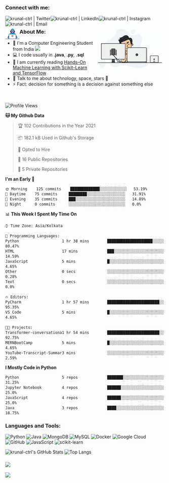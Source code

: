 ### Connect with me:

[<img align="left" alt="krunal-ctrl | Twitter" src="https://img.shields.io/badge/-twitter-black?style=for-the-badge&logo=twitter" />](https://twitter.com/jethva_krunal)
[<img align="left" alt="krunal-ctrl | LinkedIn" src="https://img.shields.io/badge/-linkedin-black?style=for-the-badge&logo=linkedin" />](www.linkedin.com/in/krunal-jethva)
[<img align="left" alt="krunal-ctrl | Instagram" src="https://img.shields.io/badge/-instagram-black?style=for-the-badge&logo=instagram" />](https://instagram.com/krunal_jethva_14)
[<img align="left" alt="krunal-ctrl | Email" src="https://img.shields.io/badge/-mail-black?style=for-the-badge&logo=gmail" />](mailto:krunaljethva90@gmail.com)
<br />



[<img align="right" alt="krunal-ctrl | GIF" src="tenor_setup.gif"/>]()
### <img align="left" alt="krunal-ctrl | GIF" src="Developer.gif" width="45px"/> About Me:
- 🏦 I'm a Computer Engineering Student from India 
      <img src="https://media.giphy.com/media/WUlplcMpOCEmTGBtBW/giphy.gif" width="30">
- 💻 I code usually in **.java**, **.py**, **.sql**
- 📖 I am currently reading [Hands–On Machine Learning with Scikit–Learn and TensorFlow](https://www.amazon.in/Hands-Machine-Learning-Scikit-Learn-Tensor/dp/9352139054/ref=pd_lpo_14_t_0/258-2865103-5379551?_encoding=UTF8&pd_rd_i=9352139054&pd_rd_r=e9a76c8f-6979-441f-8747-d263dbc2a4c3&pd_rd_w=s1uEw&pd_rd_wg=uDOAd&pf_rd_p=6b10875b-45e7-4b58-9b02-21bb75fd5289&pf_rd_r=KMF03NB93ZD123MX9740&psc=1&refRID=KMF03NB93ZD123MX9740)
- 💬 Talk to me about technology, space, stars 🌟
- ⚡ Fact: decision for something is a decision against something else
<br />

<!--START_SECTION:waka-->
![Profile Views](http://img.shields.io/badge/Profile%20Views-273-blue)

**🐱 My Github Data** 

> 🏆 102 Contributions in the Year 2021
 > 
> 📦 182.1 kB Used in Github's Storage 
 > 
> 💼 Opted to Hire
 > 
> 📜 16 Public Repositories 
 > 
> 🔑 5 Private Repositories  
 > 
**I'm an Early 🐤** 

```text
🌞 Morning    125 commits    █████████████░░░░░░░░░░░░   53.19% 
🌆 Daytime    75 commits     ████████░░░░░░░░░░░░░░░░░   31.91% 
🌃 Evening    35 commits     ███░░░░░░░░░░░░░░░░░░░░░░   14.89% 
🌙 Night      0 commits      ░░░░░░░░░░░░░░░░░░░░░░░░░   0.0%

```


📊 **This Week I Spent My Time On** 

```text
⌚︎ Time Zone: Asia/Kolkata

💬 Programming Languages: 
Python                   1 hr 38 mins        ████████████████████░░░░░   80.47% 
HTML                     17 mins             ███░░░░░░░░░░░░░░░░░░░░░░   14.59% 
JavaScript               5 mins              █░░░░░░░░░░░░░░░░░░░░░░░░   4.65% 
Other                    0 secs              ░░░░░░░░░░░░░░░░░░░░░░░░░   0.28% 
Text                     0 secs              ░░░░░░░░░░░░░░░░░░░░░░░░░   0.0%

🔥 Editors: 
PyCharm                  1 hr 57 mins        ███████████████████████░░   95.35% 
VS Code                  5 mins              █░░░░░░░░░░░░░░░░░░░░░░░░   4.65%

🐱‍💻 Projects: 
Transformer-conversationa1 hr 54 mins        ███████████████████████░░   92.75% 
MERNBootCamp             5 mins              █░░░░░░░░░░░░░░░░░░░░░░░░   4.65% 
YouTube-Transcript-Summar3 mins              ░░░░░░░░░░░░░░░░░░░░░░░░░   2.59%

```

**I Mostly Code in Python** 

```text
Python                   5 repos             ███████░░░░░░░░░░░░░░░░░░   31.25% 
Jupyter Notebook         4 repos             ██████░░░░░░░░░░░░░░░░░░░   25.0% 
JavaScript               4 repos             ██████░░░░░░░░░░░░░░░░░░░   25.0% 
Java                     3 repos             ████░░░░░░░░░░░░░░░░░░░░░   18.75%

```



<!--END_SECTION:waka-->

### Languages and Tools:
![Python](https://img.shields.io/badge/-Python-black?style=for-the-badge&logo=python)
![Java](https://img.shields.io/badge/-java-black?style=for-the-badge&logo=java)
![MongoDB](https://img.shields.io/badge/-MongoDB-black?style=for-the-badge&logo=mongodb)
![MySQL](https://img.shields.io/badge/-MySQL-black?style=for-the-badge&logo=mysql)
![Docker](https://img.shields.io/badge/-Docker-black?style=for-the-badge&logo=docker)
![Google Cloud](https://img.shields.io/badge/Google%20Cloud-black?style=for-the-badge&logo=google-cloud)
![GitHub](https://img.shields.io/badge/-GitHub-black?style=for-the-badge&logo=github)
![JavaScript](https://img.shields.io/badge/-javascript-black?style=for-the-badge&logo=javascript)
![scikit-learn](https://img.shields.io/badge/-scikit%20learn-black?style=for-the-badge&logo=scikit-learn)

![krunal-ctrl's GitHub Stats](https://github-readme-stats.vercel.app/api?username=krunal-ctrl&show_icons=true&hide_border=true&theme=solarized-dark)
![Top Langs](https://github-readme-stats.vercel.app/api/top-langs/?username=krunal-ctrl&layout=compact&hide_border=false&theme=solarized-dark)
<br>

###
<a href="https://www.codewars.com/users/krunal-ctrl"><img src="https://www.codewars.com/users/krunal-ctrl/badges/large"></a>


![](https://komarev.com/ghpvc/?username=krunal-ctrl)

